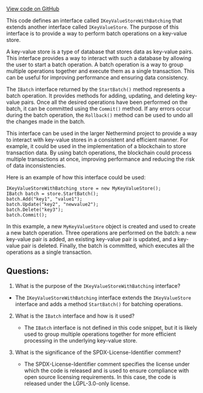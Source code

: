 [View code on GitHub](https://github.com/NethermindEth/nethermind/src/Nethermind/Nethermind.Core/IKeyValueStoreWithBatching.cs)

This code defines an interface called `IKeyValueStoreWithBatching` that extends another interface called `IKeyValueStore`. The purpose of this interface is to provide a way to perform batch operations on a key-value store. 

A key-value store is a type of database that stores data as key-value pairs. This interface provides a way to interact with such a database by allowing the user to start a batch operation. A batch operation is a way to group multiple operations together and execute them as a single transaction. This can be useful for improving performance and ensuring data consistency.

The `IBatch` interface returned by the `StartBatch()` method represents a batch operation. It provides methods for adding, updating, and deleting key-value pairs. Once all the desired operations have been performed on the batch, it can be committed using the `Commit()` method. If any errors occur during the batch operation, the `Rollback()` method can be used to undo all the changes made in the batch.

This interface can be used in the larger Nethermind project to provide a way to interact with key-value stores in a consistent and efficient manner. For example, it could be used in the implementation of a blockchain to store transaction data. By using batch operations, the blockchain could process multiple transactions at once, improving performance and reducing the risk of data inconsistencies.

Here is an example of how this interface could be used:

```
IKeyValueStoreWithBatching store = new MyKeyValueStore();
IBatch batch = store.StartBatch();
batch.Add("key1", "value1");
batch.Update("key2", "newvalue2");
batch.Delete("key3");
batch.Commit();
```

In this example, a new `MyKeyValueStore` object is created and used to create a new batch operation. Three operations are performed on the batch: a new key-value pair is added, an existing key-value pair is updated, and a key-value pair is deleted. Finally, the batch is committed, which executes all the operations as a single transaction.
## Questions: 
 1. What is the purpose of the `IKeyValueStoreWithBatching` interface?
   - The `IKeyValueStoreWithBatching` interface extends the `IKeyValueStore` interface and adds a method `StartBatch()` for batching operations.

2. What is the `IBatch` interface and how is it used?
   - The `IBatch` interface is not defined in this code snippet, but it is likely used to group multiple operations together for more efficient processing in the underlying key-value store.

3. What is the significance of the SPDX-License-Identifier comment?
   - The SPDX-License-Identifier comment specifies the license under which the code is released and is used to ensure compliance with open source licensing requirements. In this case, the code is released under the LGPL-3.0-only license.